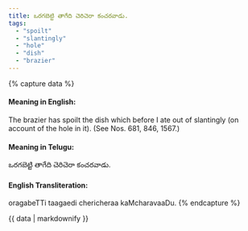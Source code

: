 ```yaml
---
title: ఒరగబెట్టి తాగేది చెరిచెరా కంచరవాడు.
tags:
  - "spoilt"
  - "slantingly"
  - "hole"
  - "dish"
  - "brazier"
---
```


{% capture data %}
#### Meaning in English:
The brazier has spoilt the dish which before I ate out of slantingly (on account of the hole in it).
(See Nos. 681, 846, 1567.)

#### Meaning in Telugu:
ఒరగబెట్టి తాగేది చెరిచెరా కంచరవాడు.

#### English Transliteration:
oragabeTTi taagaedi chericheraa kaMcharavaaDu.
{% endcapture %}

{{ data | markdownify }}

